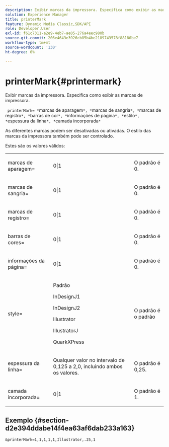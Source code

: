 ```yaml
---
description: Exibir marcas da impressora. Especifica como exibir as marcas de impressora.
solution: Experience Manager
title: printerMark
feature: Dynamic Media Classic,SDK/API
role: Developer,User
exl-id: f61c7311-a2e9-4eb7-ae05-276a4eec980b
source-git-commit: 206e4643e3926cb85b4be2189743578f88180be7
workflow-type: tm+mt
source-wordcount: '130'
ht-degree: 0%

---
```


# printerMark{#printermark}

Exibir marcas da impressora. Especifica como exibir as marcas de impressora.

` printerMark= *`marcas de aparagem`*, *`marcas de sangria`*, *`marcas de registro`*, *`barras de cor`*, *`informações de página`*, *`estilo`*, *`espessura da linha`*, *`camada incorporada`*`

As diferentes marcas podem ser desativadas ou ativadas. O estilo das marcas da impressora também pode ser controlado.

Estes são os valores válidos:

<table id="simpletable_C84560940CAC46D8BE9D0EFEE5EBF323"> 
 <tr class="strow"> 
  <td class="stentry"> <p>marcas de aparagem= </p></td> 
  <td class="stentry"> <p>0|1 </p></td> 
  <td class="stentry"> <p>O padrão é 0. </p></td> 
 </tr> 
 <tr class="strow"> 
  <td class="stentry"> <p>marcas de sangria= </p></td> 
  <td class="stentry"> <p>0|1 </p></td> 
  <td class="stentry"> <p>O padrão é 0. </p></td> 
 </tr> 
 <tr class="strow"> 
  <td class="stentry"> <p>marcas de registro= </p></td> 
  <td class="stentry"> <p>0|1 </p></td> 
  <td class="stentry"> <p>O padrão é 0. </p></td> 
 </tr> 
 <tr class="strow"> 
  <td class="stentry"> <p>barras de cores= </p></td> 
  <td class="stentry"> <p>0|1 </p></td> 
  <td class="stentry"> <p>O padrão é 0. </p></td> 
 </tr> 
 <tr class="strow"> 
  <td class="stentry"> <p>informações da página= </p></td> 
  <td class="stentry"> <p>0|1 </p></td> 
  <td class="stentry"> <p>O padrão é 0. </p></td> 
 </tr> 
 <tr class="strow"> 
  <td class="stentry"> <p>style= </p></td> 
  <td class="stentry"> <p>Padrão </p> <p>InDesignJ1 </p> <p>InDesignJ2 </p> <p>Illustrator </p> <p>IllustratorJ </p> <p>QuarkXPress </p> </td> 
  <td class="stentry"> <p>O padrão é o padrão </p></td> 
 </tr> 
 <tr class="strow"> 
  <td class="stentry"> <p>espessura da linha= </p></td> 
  <td class="stentry"> <p>Qualquer valor no intervalo de 0,125 a 2,0, incluindo ambos os valores. </p></td> 
  <td class="stentry"> <p>O padrão é 0,25. </p></td> 
 </tr> 
 <tr class="strow"> 
  <td class="stentry"> <p>camada incorporada= </p></td> 
  <td class="stentry"> <p>0|1 </p></td> 
  <td class="stentry"> <p>O padrão é 1. </p></td> 
 </tr> 
</table>

## Exemplo {#section-d2e394ddabe14f4ea63af6dab233a163}

`&printerMark=1,1,1,1,1,Illustrator,.25,1`

